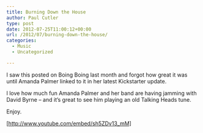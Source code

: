 ```yaml
---
title: Burning Down the House
author: Paul Cutler
type: post
date: 2012-07-25T11:00:12+00:00
url: /2012/07/burning-down-the-house/
categories:
  - Music
  - Uncategorized

---
```

I saw this posted on Boing Boing last month and forgot how great it was until Amanda Palmer linked to it in her latest Kickstarter update.

I love how much fun Amanda Palmer and her band are having jamming with David Byrne &#8211; and it&#8217;s great to see him playing an old Talking Heads tune. 

Enjoy.

[http://www.youtube.com/embed/sh5ZDv13_mM]
